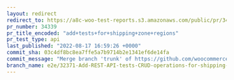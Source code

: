 ```yaml
---
layout: redirect
redirect_to: https://a8c-woo-test-reports.s3.amazonaws.com/public/pr/34339/api/index.html
pr_number: 34339
pr_title_encoded: "add+tests+for+shipping+zone+regions"
pr_test_type: api
last_published: "2022-08-17 16:59:26 +0000"
commit_sha: 03c4df8bc8ea7ffe5a7b9714b2e1341ef6de14fa
commit_message: "Merge branch 'trunk' of https://github.com/woocommerce/woocommerce in…"
branch_name: e2e/32371-Add-REST-API-tests-CRUD-operations-for-shipping-zone-regions-and-shipping-methods
---
```

